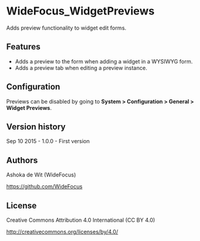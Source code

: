 # WideFocus_WidgetPreviews

Adds preview functionality to widget edit forms.

## Features

- Adds a preview to the form when adding a widget in a WYSIWYG form.
- Adds a preview tab when editing a preview instance.

## Configuration

Previews can be disabled by going to **System > Configuration > General > Widget Previews**.

## Version history

Sep 10 2015 - 1.0.0 - First version

## Authors

Ashoka de Wit (WideFocus)

https://github.com/WideFocus

## License

Creative Commons Attribution 4.0 International (CC BY 4.0)

http://creativecommons.org/licenses/by/4.0/